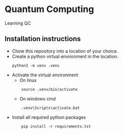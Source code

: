 # Quantum Computing
Learning QC

## Installation instructions
- Clone this repository into a location of your choice.
- Create a python virtual environment in the location.
    ```shell
    python3 -m venv .venv
    ```
- Activate the virtual environment
    - On linux
    ```shell
        source .venv/bin/activate
    ``` 
    - On windows cmd
    ```shell
        .venv\Scripts\activate.bat
    ```
- Install all required python packages
    ```shell
        pip install -r requirements.txt
    ``` 